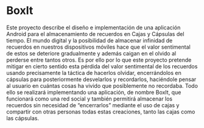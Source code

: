 # BoxIt
Este proyecto describe el diseño e implementación de una aplicación Android para el almacenamiento de recuerdos en Cajas y Cápsulas del tiempo. 
El mundo digital y la posibilidad de almacenar infinidad de recuerdos en nuestros dispositivos móviles hace que el valor sentimental de estos se deteriore gradualmente y además caigan en el olvido al perderse entre tantos otros. Es por ello por lo que este proyecto pretende mitigar en cierto sentido esta pérdida del valor sentimental de los recuerdos usando precisamente la táctica de hacerlos olvidar, encerrándolos en cápsulas para posteriormente desvelarlos y recordarlos, haciéndole pensar al usuario en cuántas cosas ha vivido que posiblemente no recordaba. Todo ello se realizará implementando una aplicación, de nombre BoxIt, que funcionará como una red social y también permitirá almacenar los recuerdos sin necesidad de “encerrarlos” mediante el uso de cajas y compartir con otras personas todas estas creaciones, tanto las cajas como las cápsulas.
